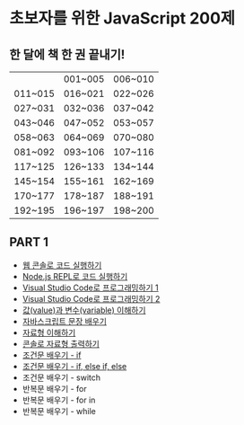 # 초보자를 위한 JavaScript 200제

## 한 달에 책 한 권 끝내기!
||||
|---|---|---|
| |001~005|006~010
|011~015|016~021|022~026
|027~031|032~036|037~042
|043~046|047~052|053~057
|058~063|064~069|070~080
|081~092|093~106|107~116
|117~125|126~133|134~144
|145~154|155~161|162~169
|170~177|178~187|188~191
|192~195|196~197|198~200

## PART 1
* [웹 콘솔로 코드 실행하기](./part1/001.js)
* [Node.js REPL로 코드 실행하기](./part1/002.js)
* [Visual Studio Code로 프로그래밍하기 1](./part1/003.js)
* [Visual Studio Code로 프로그래밍하기 2](./part1/004.js)
* [값(value)과 변수(variable) 이해하기](./part1/005.js)
* [자바스크립트 문장 배우기](./part1/006.js)
* [자료형 이해하기](./part1/007.js)
* [콘솔로 자료형 출력하기](./part1/008.js)
* [조건문 배우기 - if](./part1/009.js)
* [조건문 배우기 - if, else if, else](./part1/010.js)
* 조건문 배우기 - switch
* 반복문 배우기 - for
* 반복문 배우기 - for in
* 반복문 배우기 - while